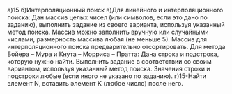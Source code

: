 а)15
б)Интерполяционный поиск
в)Для линейного и интерполяционного поиска: Дан массив целых чисел 
(или символов, если это дано по заданию), выполнить задание из своего 
варианта, используя указанный метод поиска. Массив можно заполнить вручную 
или случайными числами, размерность массива любая (не меньше 5). Массив для 
интерполяционного поиска предварительно отсортировать.
Для метода Бойера – Мура и Кнута – Морриса – Пратта: Дана строка и 
подстрока, которую нужно найти. Выполнить задание в соответствии со 
своим вариантом, используя указанный метод поиска. Значения строки и 
подстроки любые (если иного не указано по заданию).
г)15-Найти элемент N, вставить элемент K (любое число) после него.
